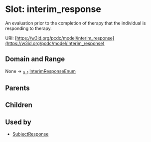
# Slot: interim_response


An evaluation prior to the completion of therapy that the individual is responding to therapy.

URI: [https://w3id.org/pcdc/model/interim_response](https://w3id.org/pcdc/model/interim_response)


## Domain and Range

None &#8594;  <sub>0..1</sub> [InterimResponseEnum](InterimResponseEnum.md)

## Parents


## Children


## Used by

 * [SubjectResponse](SubjectResponse.md)
